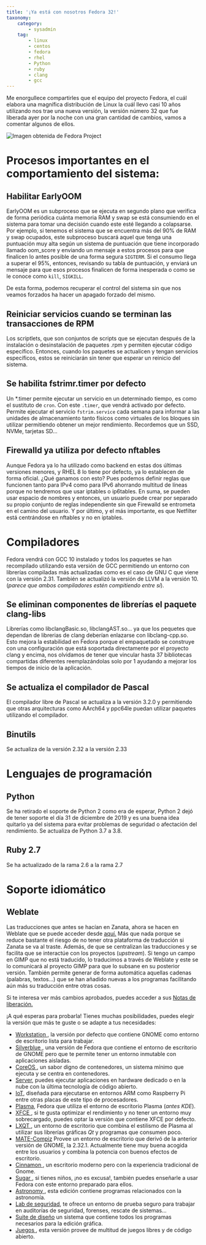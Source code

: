 ```yaml
---
title: '¡Ya está con nosotros Fedora 32!'
taxonomy:
    category:
        - sysadmin
    tag:
        - linux
        - centos
        - fedora
        - rhel
        - Python
        - ruby
        - clang
        - gcc
---
```


Me enorgullece compartirles que el equipo del proyecto Fedora, el cuál elabora una magnífica distribución de Linux la cuál llevo casi 10 años utilizando nos trae una nueva versión, la versión número 32 que fue liberada ayer por la noche con una gran cantidad de cambios, vamos a comentar algunos de ellos.

![Imagen obtenida de Fedora Project](https://getfedora.org/static/images/g-monitor-fedoralogo.png "Imagen obtenida de Fedora Project")

# Procesos importantes en el comportamiento del sistema:

## Habilitar EarlyOOM
EarlyOOM es un subproceso que se ejecuta en segundo plano que verifica de forma periódica cuánta memoria RAM y swap se está consumiendo en el sistema para tomar una decisión cuando este esté llegando a colapsarse. Por ejemplo, si tenemos el sistema que se encuentra más del 90% de RAM y swap ocupados, este subproceso buscará aquel que tenga una puntuación muy alta según un sistema de puntuación que tiene incorporado llamado oom_score y enviando un mensaje a estos procesos para que finalicen lo antes posible de una forma segura `SIGTERM`. Si el consumo llega a superar el 95%, entonces, revisando su tabla de puntuación, y enviará un mensaje para que esos procesos finalicen de forma inesperada o como se le conoce como `kill`, `SIGKILL`.

De esta forma, podemos recuperar el control del sistema sin que nos veamos forzados ha hacer un apagado forzado del mismo.

## Reiniciar servicios cuando se terminan las transacciones de RPM
Los scriptlets, que son conjuntos de scripts que se ejecutan después de la instalación o desinstalación de paquetes .rpm y permiten ejecutar código específico. Entonces, cuando los paquetes se actualicen y tengan servicios específicos, estos se reiniciarán sin tener que esperar un reinicio del sistema.

## Se habilita fstrimr.timer por defecto
Un \*.timer permite ejecutar un servicio en un determinado tiempo, es como el sustituto de `cron`. Con este `.timer`, que vendrá activado por defecto. Permite ejecutar el servicio `fstrim.service` cada semana para informar a las unidades de almacenamiento tanto físicos como virtuales de los bloques sin utilizar permitiendo obtener un mejor rendimiento. Recordemos que un SSD, NVMe, tarjetas SD...

## Firewalld ya utiliza por defecto nftables
Aunque Fedora ya lo ha utilizado como backend en estas dos últimas versiones menores, y RHEL 8 lo tiene por defecto, ya lo establecen de forma oficial. ¿Qué ganamos con esto? Pues podemos definir reglas que funcionen tanto para IPv4 como para IPv6 ahorrando multitud de líneas porque no tendremos que usar iptables o ip6tables. En suma, se pueden usar espacio de nombres y entonces, un usuario puede crear por separado su propio conjunto de reglas independiente sin que Firewalld se entrometa en el camino del usuario. Y por último, y el más importante, es que Netfilter está centrándose en nftables y no en iptables.

# Compiladores
Fedora vendrá con GCC 10 instalado y todos los paquetes se han recompilado utilizando esta versión de GCC permitiendo un entorno con librerías compiladas más actualizadas como es el caso de GNU C que viene con la versión 2.31. También se actualizó la versión de LLVM a la versión 10. (_parece que ambos compiladores estén compitiendo entre sí_). 

## Se eliminan componentes de librerías el paquete clang-libs
Librerías como libclangBasic.so, libclangAST.so... ya que los pequetes que dependan de librerias de clang deberían enlazarse con libclang-cpp.so. Esto mejora la estabilidad en Fedora porque el empaquetado se construye con una configuración que está soportada directamente por el proyecto clang y encima, nos olvidamos de tener que vincular hasta 37 bibliotecas compartidas diferentes reemplazándolas solo por 1 ayudando a mejorar los tiempos de inicio de la aplicación.

## Se actualiza el compilador de Pascal
El compilador libre de Pascal se actualiza a la versión 3.2.0 y permitiendo que otras arquitecturas como AArch64 y ppc64le puedan utilizar paquetes utilizando el compilador.

## Binutils
Se actualiza de la versión 2.32 a la versión 2.33

# Lenguajes de programación

## Python
Se ha retirado el soporte de Python 2 como era de esperar, Python 2 dejó de tener soporte el día 31 de diciembre de 2019 y es una buena idea quitarlo ya del sistema para evitar problemas de seguridad o afectación del rendimiento. Se actualiza de Python 3.7 a 3.8.

## Ruby 2.7
Se ha actualizado de la rama 2.6 a la rama 2.7

# Soporte idiomático
## Weblate
Las traducciones que antes se hacían en Zanata, ahora se hacen en Weblate que se puede acceder desde <a href="" target="blank">aquí.</a> Más que nada porque se reduce bastante el riesgo de no tener otra plataforma de traducción si Zanata se va al traste. Además, de que se centralizan las traducciones y se facilita que se interactúe con los proyectos (_upstream_). Si tengo un campo en GIMP que no está traducido, lo traducimos a través de Weblate y este se lo comunicará al proyecto GIMP para que lo subsane en su posterior versión. También permite generar de forma automática aquellas cadenas (palabras, textos...) que se han añadido nuevas a los programas facilitando aún más su traducción entre otras cosas.

Si te interesa ver más cambios aprobados, puedes acceder a sus <a href="https://docs.fedoraproject.org/en-US/fedora/f32/release-notes/" target="blank">Notas de liberación. </a>

¡A qué esperas para probarla! Tienes muchas posibilidades, puedes elegir la versión que más te guste o se adapte a tus necesidades:
* <a href="https://getfedora.org/es/workstation/download/" target="blank">Workstation </a>, la versión por defecto que contiene GNOME como entorno de escritorio lista para trabajar.
* <a href="https://getfedora.org/es/silverblue/" target="blank">Silverblue </a>, una versión de Fedora que contiene el entorno de escritorio de GNOME pero que te permite tener un entorno inmutable con aplicaciones aisladas.
* <a href="https://getfedora.org/es/coreos/" target="blank">CoreOS </a>, un sabor digno de contenedores, un sistema mínimo que ejecuta y se centra en contenedores.
* <a href="https://getfedora.org/es/server/" target="blank">Server</a>, puedes ejecutar aplicaciones en hardware dedicado o en la nube con la última tecnología de código abierto.
* <a href="https://iot.fedoraproject.org" target="blank">IoT</a>, diseñada para ejecutarse en entornos ARM como Raspberry Pi entre otras placas de este tipo de procesadores.
* <a href="https://spins.fedoraproject.org/es/kde/" target="blank">Plasma</a>, Fedora que utiliza el entorno de escritorio Plasma (_antes KDE_).
* <a href="https://spins.fedoraproject.org/es/xfce/" target="blank">XFCE </a>, si te gusta optimizar el rendimiento y no tener un entorno muy sobrecargado, puedes optar la versión que contiene XFCE por defecto.
* <a href="https://spins.fedoraproject.org/es/lxqt/" target="blank">LXQT </a>, un entorno de escritorio que combina el estilismo de Plasma al utilizar sus librerías gráficas _Qt_ y programas que consumen poco.
* <a href="https://spins.fedoraproject.org/es/mate-compiz" target="blank">MATE-Compiz</a> Provee un entorno de escritorio que derivó de la anterior versión de GNOME, la 2.32.1. Actualmente tiene muy buena acogida entre los usuarios y combina la potencia con buenos efectos de escritorio.
* <a href="https://spins.fedoraproject.org/es/cinnamon" target="blank">Cinnamon </a>, un escritorio moderno pero con la experiencia tradicional de Gnome.
* <a href="" target="blank">Sugar </a>, si tienes niños, ¡no es excusa!, también puedes enseñarle a usar Fedora con este entorno preparado para ellos.
* <a href="https://labs.fedoraproject.org/es/astronomy/" target="blank">Astronomy </a>, esta edición contiene programas relacionados con la astronomía.
* <a href="https://labs.fedoraproject.org/es/security/" target="blank">Lab de seguridad</a>, te ofrece un entorno de prueba seguro para trabajar en auditorías de seguridad, forenses, rescate de sistemas...
* <a href="https://labs.fedoraproject.org/es/design-suite/" target="blank">Suite de diseño</a> un sistema que contiene todos los programas necesarios para la edición gráfica.
* <a href="https://labs.fedoraproject.org/es/games/" target="blank">Juegos </a>, esta versión provee de multitud de juegos libres y de código abierto.